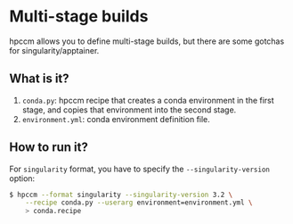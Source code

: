 # Multi-stage builds

hpccm allows you to define multi-stage builds, but there are some gotchas for
singularity/apptainer.


## What is it?

1. `conda.py`: hpccm recipe that creates a conda environment in the
   first stage, and copies that environment into the second stage.
1. `environment.yml`: conda environment definition file.


## How to run it?

For `singularity` format, you have to specify the `--singularity-version` option:

```bash
$ hpccm --format singularity --singularity-version 3.2 \
    --recipe conda.py --userarg environment=environment.yml \
    > conda.recipe
```
